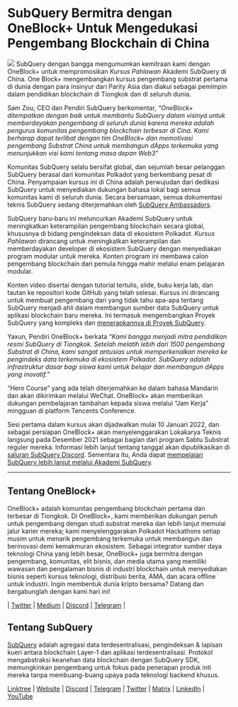 # SubQuery Bermitra dengan OneBlock+ Untuk Mengedukasi Pengembang Blockchain di China

![](https://miro.medium.com/max/700/1*c1X5h-MEHHwjeqczDKvvCQ.png) SubQuery dengan bangga mengumumkan kemitraan kami dengan OneBlock+ untuk mempromosikan _Kursus Pahlawan_ Akademi SubQuery di China. One Block+ mengembangkan kursus pengembang substrat pertama di dunia dengan para insinyur dari Parity Asia dan diakui sebagai pemimpin dalam pendidikan blockchain di Tiongkok dan di seluruh dunia.

Sam Zou, CEO dan Pendiri SubQuery berkomentar, _“OneBlock+ ditempatkan dengan baik untuk membantu SubQuery dalam visinya untuk memberdayakan pengembang di seluruh dunia karena mereka adalah pengurus komunitas pengembang blockchain terbesar di Cina. Kami berharap dapat terlibat dengan tim OneBlock+ dan memotivasi pengembang Substrat China untuk membangun dApps terkemuka yang menunjukkan visi kami tentang masa depan Web3”_

Komunitas SubQuery selalu bersifat global, dan sejumlah besar pelanggan SubQuery berasal dari komunitas Polkadot yang berkembang pesat di China. Penyampaian kursus ini di China adalah perwujudan dari dedikasi SubQuery untuk menyediakan dukungan bahasa lokal bagi semua komunitas kami di seluruh dunia. Secara bersamaan, semua dokumentasi teknis SubQuery sedang diterjemahkan oleh [SubQuery Ambassadors](https://subquery.medium.com/introducing-the-subquery-ambassador-program-aa82613ab804).

SubQuery baru-baru ini meluncurkan Akademi SubQuery untuk meningkatkan keterampilan pengembang blockchain secara global, khususnya di bidang pengindeksan data di ekosistem Polkadot. _Kursus Pahlawan_ dirancang untuk meningkatkan keterampilan dan memberdayakan developer di ekosistem SubQuery dengan menyediakan program modular untuk mereka. Konten program ini membawa calon pengembang blockchain dari pemula hingga mahir melalui enam pelajaran modular.

Konten video disertai dengan tutorial tertulis, slide, buku kerja lab, dan tautan ke repositori kode GitHub yang telah selesai. Kursus ini dirancang untuk membuat pengembang dari yang tidak tahu apa-apa tentang SubQuery menjadi ahli dalam membangun sumber data SubQuery untuk aplikasi blockchain baru mereka. Ini termasuk mengembangkan Proyek SubQuery yang kompleks dan [menerapkannya di Proyek SubQuery](https://project.subquery.network/).

Yaxun, Pendiri OneBlock+ berkata _“Kami bangga menjadi mitra pendidikan resmi SubQuery di Tiongkok. Setelah melatih lebih dari 1500 pengembang Substrat di China, kami sangat antusias untuk memperkenalkan mereka ke pengindeks data terkemuka di ekosistem Polkadot. SubQuery adalah infrastruktur dasar bagi siswa kami untuk belajar dan membangun dApps yang inovatif.”_

“Hero Course” yang ada telah diterjemahkan ke dalam bahasa Mandarin dan akan dikirimkan melalui WeChat. OneBlock+ akan memberikan dukungan pembelajaran tambahan kepada siswa melalui “Jam Kerja” mingguan di platform Tencents Conference.

Sesi pertama dalam kursus akan dijadwalkan mulai 10 Januari 2022, dan sebagai persiapan OneBlock+ akan menyelenggarakan Lokakarya Teknis langsung pada Desember 2021 sebagai bagian dari program Sabtu Substrat reguler mereka. Informasi lebih lanjut tentang tanggal akan dipublikasikan di [saluran SubQuery Discord](https://discord.com/invite/78zg8aBSMG). Sementara itu, Anda dapat [mempelajari SubQuery lebih lanjut melalui Akademi SubQuery](https://subquery.coassemble.com/unlock/dOKZW6O#/).

---

## Tentang OneBlock+

OneBlock+ adalah komunitas pengembang blockchain pertama dan terbesar di Tiongkok. Di OneBlock+, kami memberikan dukungan penuh untuk pengembang dengan studi substrat mereka dan lebih lanjut memulai jalur karier mereka; kami menyelenggarakan Polkadot Hackathons setiap musim untuk menarik pengembang terkemuka untuk membangun dan berinovasi demi kemakmuran ekosistem. Sebagai integrator sumber daya teknologi China yang lebih besar, OneBlock+ juga bermitra dengan pengembang, komunitas, elit bisnis, dan media utama yang memiliki wawasan dan pengalaman bisnis di industri blockchain untuk menyediakan bisnis seperti kursus teknologi, distribusi berita, AMA, dan acara offline untuk industri. Ingin membentuk dunia kripto bersama? Datang dan bergabunglah dengan kami hari ini!

|  [Twitter](https://mobile.twitter.com/oneblock_)  |  [Medium](https://medium.com/@OneBlockplus?p=5a6193755f9b) |  [Discord](https://discord.gg/5aWx6Rch)  |  [Telegram](https://t.me/oneblock_dev)  |

## Tentang SubQuery

[SubQuery](https://subquery.network/) adalah agregasi data terdesentralisasi, pengindeksan & lapisan kueri antara blockchain Layer-1 dan aplikasi terdesentralisasi. Protokol mengabstraksi keanehan data blockchain dengan SubQuery SDK, memungkinkan pengembang untuk fokus pada penerapan produk inti mereka tanpa membuang-buang upaya pada teknologi backend khusus.

​​[Linktree](https://linktr.ee/subquerynetwork)  |  [Website](https://subquery.network/)  |  [Discord](https://discord.com/invite/78zg8aBSMG)  |  [Telegram](https://t.me/subquerynetwork)  |  [Twitter](https://twitter.com/subquerynetwork)  |  [Matrix](https://matrix.to/#/#subquery:matrix.org)  |  [LinkedIn](https://www.linkedin.com/company/subquery)  |  [YouTube](https://www.youtube.com/channel/UCi1a6NUUjegcLHDFLr7CqLw)
